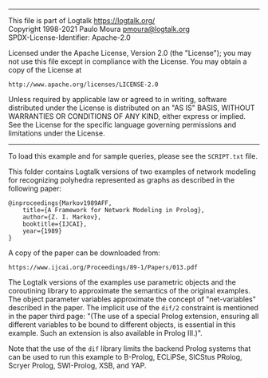 ________________________________________________________________________

This file is part of Logtalk <https://logtalk.org/>  
Copyright 1998-2021 Paulo Moura <pmoura@logtalk.org>  
SPDX-License-Identifier: Apache-2.0

Licensed under the Apache License, Version 2.0 (the "License");
you may not use this file except in compliance with the License.
You may obtain a copy of the License at

    http://www.apache.org/licenses/LICENSE-2.0

Unless required by applicable law or agreed to in writing, software
distributed under the License is distributed on an "AS IS" BASIS,
WITHOUT WARRANTIES OR CONDITIONS OF ANY KIND, either express or implied.
See the License for the specific language governing permissions and
limitations under the License.
________________________________________________________________________


To load this example and for sample queries, please see the `SCRIPT.txt` file.

This folder contains Logtalk versions of two examples of network modeling
for recognizing polyhedra represented as graphs as described in the following
paper:

	@inproceedings{Markov1989AFF,
		title={A Framework for Network Modeling in Prolog},
		author={Z. I. Markov},
		booktitle={IJCAI},
		year={1989}
	}

A copy of the paper can be downloaded from:

	https://www.ijcai.org/Proceedings/89-1/Papers/013.pdf

The Logtalk versions of the examples use parametric objects and the
coroutining library to approximate the semantics of the original examples.
The object parameter variables approximate the concept of "net-variables"
described in the paper. The implicit use of the `dif/2` constraint is
mentioned in the paper third page: "(The use of a special Prolog extension,
ensuring all different variables to be bound to different objects, is
essential in this example. Such an extension is also available in
Prolog III.)".

Note that the use of the `dif` library limits the backend Prolog systems
that can be used to run this example to B-Prolog, ECLiPSe, SICStus PRolog,
Scryer Prolog, SWI-Prolog, XSB, and YAP.
